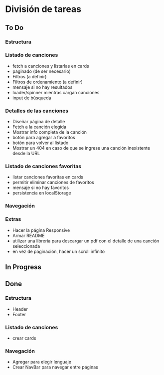 # División de tareas

## To Do

### Estructura


### Listado de canciones

- fetch a canciones y listarlas en cards
- paginado (de ser necesario)
- Filtros (a definir)
- Filtros de ordenamiento (a definir)
- mensaje si no hay resultados
- loader/spinner mientras cargan canciones
- input de búsqueda

### Detalles de las canciones

- Diseñar página de detalle
- Fetch a la canción elegida
- Mostrar info completa de la canción
- botón para agregar a favoritos
- botón para volver al listado
- Mostrar un 404 en caso de que se ingrese una canción inexistente desde la URL

### Listado de canciones favoritas

- listar canciones favoritas en cards
- permitir eliminar canciones de favoritos
- mensaje si no hay favoritos
- persistencia en localStorage

### Navegación

### Extras

- Hacer la página Responsive
- Armar README
- utilizar una librería para descargar un pdf con el detalle de una canción seleccionada
- en vez de paginación, hacer un scroll infinito

## In Progress

## Done

### Estructura
- Header
- Footer

### Listado de canciones
- crear cards

### Navegación
- Agregar para elegir lenguaje
- Crear NavBar para navegar entre páginas
